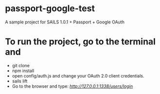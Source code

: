 # passport-google-test

A sample project for SAILS 1.0.1 + Passport + Google OAuth

# To run the project, go to the terminal and 
- git clone 
- npm install
- open config/auth.js and change your OAuth 2.0 client credentials.
- sails lift
- Go to the browser and type:
    *http://127.0.0.1:1338/users/login*
